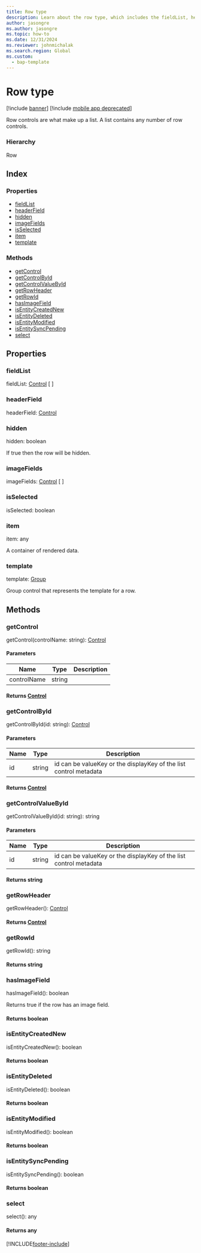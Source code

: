 ```yaml
---
title: Row type
description: Learn about the row type, which includes the fieldList, headerField, hidden, imageFields, isSelected, item, and template properties and various methods.
author: jasongre
ms.author: jasongre
ms.topic: how-to
ms.date: 12/31/2024
ms.reviewer: johnmichalak
ms.search.region: Global
ms.custom: 
  - bap-template
---
```


# Row type

[!include [banner](../../../../includes/banner.md)]
[!include [mobile app deprecated](../../../../includes/mobile-app-deprecation-banner.md)]

Row controls are what make up a list. A list contains any number of row controls.

### Hierarchy

Row <br>

## Index

### Properties

* [fieldList](view-model-control-list-ilist-irow.md#fieldlist)
* [headerField](view-model-control-list-ilist-irow.md#headerfield)
* [hidden](view-model-control-list-ilist-irow.md#hidden)
* [imageFields](view-model-control-list-ilist-irow.md#imagefields)
* [isSelected](view-model-control-list-ilist-irow.md#isselected)
* [item](view-model-control-list-ilist-irow.md#item)
* [template](view-model-control-list-ilist-irow.md#template)

### Methods

* [getControl](view-model-control-list-ilist-irow.md#getcontrol)
* [getControlById](view-model-control-list-ilist-irow.md#getcontrolbyid)
* [getControlValueById](view-model-control-list-ilist-irow.md#getcontrolvaluebyid)
* [getRowHeader](view-model-control-list-ilist-irow.md#getrowheader)
* [getRowId](view-model-control-list-ilist-irow.md#getrowid)
* [hasImageField](view-model-control-list-ilist-irow.md#hasimagefield)
* [isEntityCreatedNew](view-model-control-list-ilist-irow.md#isentitycreatednew)
* [isEntityDeleted](view-model-control-list-ilist-irow.md#isentitydeleted)
* [isEntityModified](view-model-control-list-ilist-irow.md#isentitymodified)
* [isEntitySyncPending](view-model-control-list-ilist-irow.md#isentitysyncpending)
* [select](view-model-control-list-ilist-irow.md#select)

## Properties

### fieldList

fieldList: [Control](view-model-control-basecontrol-icontrol-icontrol.md) [ ]




### headerField

headerField: [Control](view-model-control-basecontrol-icontrol-icontrol.md)




### hidden

hidden: boolean

If true then the row will be hidden.


### imageFields

imageFields: [Control](view-model-control-basecontrol-icontrol-icontrol.md) [ ]




### isSelected

isSelected: boolean




### item

item: any

A container of rendered data.


### template

template: [Group](view-model-control-group-igroup-igroup.md)

Group control that represents the template for a row.


## Methods

### getControl


getControl(controlName: string): [Control](view-model-control-basecontrol-icontrol-icontrol.md)




#### Parameters

| Name | Type | Description |
| ---- | ---- | ----------- |
| controlName|string||

#### Returns [Control](view-model-control-basecontrol-icontrol-icontrol.md)

### getControlById


getControlById(id: string): [Control](view-model-control-basecontrol-icontrol-icontrol.md)




#### Parameters

| Name | Type | Description |
| ---- | ---- | ----------- |
| id|string|id can be valueKey or the displayKey of the list control metadata|

#### Returns [Control](view-model-control-basecontrol-icontrol-icontrol.md)

### getControlValueById


getControlValueById(id: string): string




#### Parameters

| Name | Type | Description |
| ---- | ---- | ----------- |
| id|string|id can be valueKey or the displayKey of the list control metadata|

#### Returns string

### getRowHeader


getRowHeader(): [Control](view-model-control-basecontrol-icontrol-icontrol.md)



#### Returns [Control](view-model-control-basecontrol-icontrol-icontrol.md)

### getRowId


getRowId(): string



#### Returns string

### hasImageField


hasImageField(): boolean

Returns true if the row has an image field.

#### Returns boolean



### isEntityCreatedNew


isEntityCreatedNew(): boolean



#### Returns boolean

### isEntityDeleted


isEntityDeleted(): boolean



#### Returns boolean

### isEntityModified


isEntityModified(): boolean



#### Returns boolean

### isEntitySyncPending


isEntitySyncPending(): boolean



#### Returns boolean

### select


select(): any



#### Returns any


[!INCLUDE[footer-include](../../../../../../includes/footer-banner.md)]
